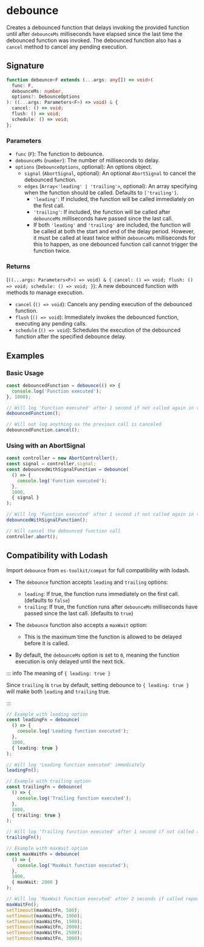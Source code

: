 # debounce

Creates a debounced function that delays invoking the provided function until after `debounceMs` milliseconds
have elapsed since the last time the debounced function was invoked. The debounced function also has a `cancel`
method to cancel any pending execution.

## Signature

```typescript
function debounce<F extends (...args: any[]) => void>(
  func: F,
  debounceMs: number,
  options?: DebounceOptions
): ((...args: Parameters<F>) => void) & {
  cancel: () => void;
  flush: () => void;
  schedule: () => void;
};
```

### Parameters

- `func` (`F`): The function to debounce.
- `debounceMs` (`number`): The number of milliseconds to delay.
- `options` (`DebounceOptions`, optional): An options object.
  - `signal` (`AbortSignal`, optional): An optional `AbortSignal` to cancel the debounced function.
  - `edges` (`Array<'leading' | 'trailing'>`, optional): An array specifying when the function should be called. Defaults to `['trailing']`.
    - `'leading'`: If included, the function will be called immediately on the first call.
    - `'trailing'`: If included, the function will be called after `debounceMs` milliseconds have passed since the last call.
    - If both `'leading'` and `'trailing'` are included, the function will be called at both the start and end of the delay period. However, it must be called at least twice within `debounceMs` milliseconds for this to happen, as one debounced function call cannot trigger the function twice.

### Returns

(`((...args: Parameters<F>) => void) & { cancel: () => void; flush: () => void; schedule: () => void; }`): A new debounced function with methods to manage execution.

- `cancel` (`() => void`): Cancels any pending execution of the debounced function.
- `flush` (`() => void`): Immediately invokes the debounced function, executing any pending calls.
- `schedule` (`() => void`): Schedules the execution of the debounced function after the specified debounce delay.

## Examples

### Basic Usage

```typescript
const debouncedFunction = debounce(() => {
  console.log('Function executed');
}, 1000);

// Will log 'Function executed' after 1 second if not called again in that time
debouncedFunction();

// Will not log anything as the previous call is canceled
debouncedFunction.cancel();
```

### Using with an AbortSignal

```typescript
const controller = new AbortController();
const signal = controller.signal;
const debouncedWithSignalFunction = debounce(
  () => {
    console.log('Function executed');
  },
  1000,
  { signal }
);

// Will log 'Function executed' after 1 second if not called again in that time
debouncedWithSignalFunction();

// Will cancel the debounced function call
controller.abort();
```

## Compatibility with Lodash

Import `debounce` from `es-toolkit/compat` for full compatibility with lodash.

- The `debounce` function accepts `leading` and `trailing` options:

  - `leading`: If true, the function runs immediately on the first call. (defaults to `false`)
  - `trailing`: If true, the function runs after `debounceMs` milliseconds have passed since the last call. (defaults to `true`)

- The `debounce` function also accepts a `maxWait` option:

  - This is the maximum time the function is allowed to be delayed before it is called.

- By default, the `debounceMs` option is set to `0`, meaning the function execution is only delayed until the next tick.

::: info The meaning of `{ leading: true }`

Since `trailing` is `true` by default, setting debounce to `{ leading: true }` will make both `leading` and `trailing` true.

:::

```typescript
// Example with leading option
const leadingFn = debounce(
  () => {
    console.log('Leading function executed');
  },
  1000,
  { leading: true }
);

// Will log 'Leading function executed' immediately
leadingFn();

// Example with trailing option
const trailingFn = debounce(
  () => {
    console.log('Trailing function executed');
  },
  1000,
  { trailing: true }
);

// Will log 'Trailing function executed' after 1 second if not called again in that time
trailingFn();

// Example with maxWait option
const maxWaitFn = debounce(
  () => {
    console.log('MaxWait function executed');
  },
  1000,
  { maxWait: 2000 }
);

// Will log 'MaxWait function executed' after 2 seconds if called repeatedly within 1 second intervals
maxWaitFn();
setTimeout(maxWaitFn, 500);
setTimeout(maxWaitFn, 1000);
setTimeout(maxWaitFn, 1500);
setTimeout(maxWaitFn, 2000);
setTimeout(maxWaitFn, 2500);
setTimeout(maxWaitFn, 3000);
```

